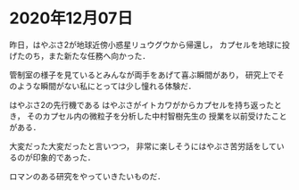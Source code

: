 # 2020年12月07日 


昨日，はやぶさ2が地球近傍小惑星リュウグウから帰還し，
カプセルを地球に投げたのち，また新たな任務へ向かった．



管制室の様子を見ているとみんなが両手をあげて喜ぶ瞬間があり，
研究上でそのような瞬間がない私にとっては少し憧れる体験だ．



はやぶさ2の先行機である
はやぶさがイトカワがからカプセルを持ち返ったとき，
そのカプセル内の微粒子を分析した中村智樹先生の
授業を以前受けたことがある．



大変だった大変だったと言いつつ，
非常に楽しそうにはやぶさ苦労話をしているのが印象的であった．


ロマンのある研究をやっていきたいものだ．